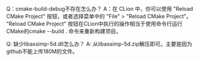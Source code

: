 Q：cmake-build-debug不存在怎么办？
A：在 CLion 中，你可以使用 "Reload CMake Project" 按钮，或者选择菜单中的 "File" > "Reload CMake Project"。
"Reload CMake Project" 按钮在CLion中执行的操作相当于使用命令行运行CMake的cmake --build . 命令来重新构建项目。


Q: 缺少libassimp-5d.dll怎么办？
A: 从libassimp-5d.zip解压即可。主要是因为github不能上传180M的文件。
